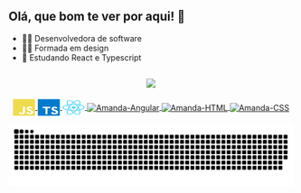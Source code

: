 ## Olá, que bom te ver por aqui! 👋

- 👩‍💻 Desenvolvedora de software 
- 👩‍🎓 Formada em design
- 🌱 Estudando React e Typescript 

##  

<div align="center">
  <a href="https://github.com/akfarias">
  <img height="160em" src="https://github-readme-stats.vercel.app/api?username=akfarias&show_icons=true&theme=material-palenight&include_all_commits=false&count_private=true"/>
  <!-- <img height="160em" src="https://github-readme-stats.vercel.app/api/top-langs/?username=akfarias&layout=compact&langs_count=7&theme=material-palenight"/> -->
</div>
  
<div align="center">  
  <div style="display: inline_block"><br>
  <img align="center" alt="Amanda-Js" height="30" width="40" src="https://raw.githubusercontent.com/devicons/devicon/master/icons/javascript/javascript-plain.svg">
  <img align="center" alt="Amanda-Ts" height="30" width="40" src="https://raw.githubusercontent.com/devicons/devicon/master/icons/typescript/typescript-plain.svg">
  <img align="center" alt="Amanda-React" height="30" width="40" src="https://raw.githubusercontent.com/devicons/devicon/master/icons/react/react-original.svg">
  <img align="center" alt="Amanda-Angular" height="30" width="40" src="https://cdn.jsdelivr.net/gh/devicons/devicon/icons/angularjs/angularjs-plain.svg" />
  <img align="center" alt="Amanda-HTML" height="30" width="40" src="https://cdn.jsdelivr.net/gh/devicons/devicon/icons/html5/html5-plain.svg">
  <img align="center" alt="Amanda-CSS" height="30" width="40" src="https://cdn.jsdelivr.net/gh/devicons/devicon/icons/css3/css3-plain.svg">  

  ![Snake animation](https://github.com/akfarias/akfarias/blob/output/github-contribution-grid-snake.svg)
</div>
  
  
